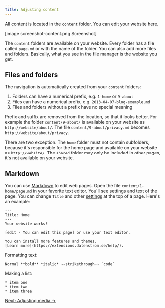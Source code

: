 ```yaml
---
Title: Adjusting content 
---
```

All content is located in the `content` folder. You can edit your website here.

[image screenshot-content.png Screenshot]

The `content` folders are available on your website. Every folder has a file called `page.md` or with the name of the folder. You can also add more files and folders. Basically, what you see in the file manager is the website you get.

## Files and folders

The navigation is automatically created from your `content` folders:

1. Folders can have a numerical prefix, e.g. `1-home` or `9-about`
2. Files can have a numerical prefix, e.g. `2013-04-07-blog-example.md`
3. Files and folders without a prefix have no special meaning

Prefix and suffix are removed from the location, so that it looks better. For example the folder `content/9-about/` is available on your website as `http://website/about/`. The file `content/9-about/privacy.md` becomes `http://website/about/privacy`. 

There are two exception. The `home` folder must not contain subfolders, because it's responsible for the home page and available on your website as `http://website/`. The `shared` folder may only be included in other pages, it's not available on your website.

## Markdown

You can use [Markdown](markdown-cheat-sheet) to edit web pages. Open the file `content/1-home/page.md` in your favorite text editor. You'll see settings and text of the page. You can change `Title` and other [settings](markdown-cheat-sheet#settings) at the top of a page. Here's an example:

    ---
    Title: Home
    ---
    Your website works!
    
    [edit - You can edit this page] or use your text editor.

    You can install more features and themes.
    [Learn more](https://extensions.datenstrom.se/help/).

Formatting text:

    Normal **bold** *italic* ~~strikethrough~~ `code`

Making a list:

    * item one
    * item two
    * item three

[Next: Adjusting media →](adjusting-media)